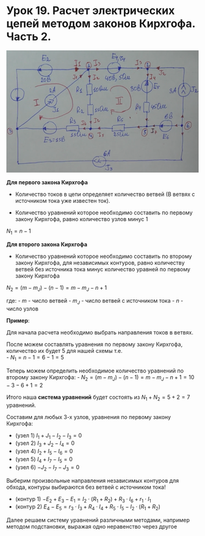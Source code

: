 # Урок 19. Расчет электрических цепей методом законов Кирхгофа. Часть 2.

![Расчет электрических цепей методом законов Кирхгофа. Часть 2.](../img/73.png "Расчет электрических цепей методом законов Кирхгофа. Часть 1.")


**Для первого закона Кирхгофа**

   - Количество токов в цепи определяет количество ветвей (В ветвях с источником тока уже известен ток).
    
   - Количество уравнений которое необходимо составить по первому закону Кирхгофа, равно количество узлов минус 1

$N_1=n-1$

**Для второго закона Кирхгофа**

   - Количество уравнений которое необходимо составить по второму закону Кирхгофа, для независимых контуров, равно количеству ветвей без источника тока минус количество уравней по первому закону Кирхгофа

$N_2 = (m - m_J) - (n - 1) = m - m_J - n + 1$

где:
    - $m$ - число ветвей
    - $m_J$ - число ветвей с источником тока
    - $n$ - число узлов

**Пример**:

Для начала расчета необходимо выбрать направления токов в ветвях. 

После можем составлять уравнения по первому закону Кирхгофа, количество их будет 5 для нашей схемы т.е.     
    - $N_1=n-1=6-1=5$

Теперь можем определить необходимое количество уравнений по второму закону Кирхгофа:
    - $N_2 = (m - m_J) - (n - 1) = m - m_J - n + 1 = 10 - 3 - 6 + 1 = 2$
    
Итого наша **система уравнений** будет состоять из $N_1 + N_2 = 5 + 2 = 7$ уравнений.

Составим для любых 3-х узлов, уравнения по первому закону Кирхгофа:
- (узел 1) $I_1+J_1-I_2-I_3=0$ 
- (узел 2) $I_3+J_2-I_4=0$
- (узел 4) $I_2+I_5-I_6=0$
- (узел 5) $I_4+I_7-I_5=0$
- (узел 6) $-J_2-I_7-J_3=0$

Выберим произвольные направления независимых контуров для обхода, контуры выбираются без ветвей с источником тока!
- (контур 1) $-E_2+E_3-E_1 = I_2\cdot (R_1+R_2) + R_3\cdot I_6 + r_1\cdot I_1$
- (контур 2) $E_4-E_5 = r_3\cdot I_3 + R_4\cdot I_4 + R_5\cdot I_5 - I_2\cdot (R_1+R_2)$

Далее решаем систему уравнений различными методами, например методом подстановки, выражая одно неравенство через другое